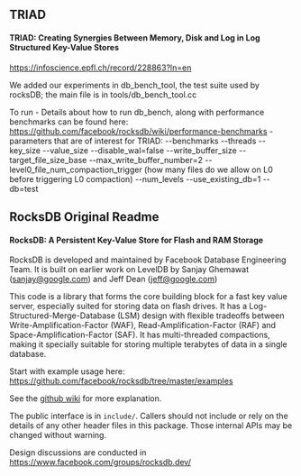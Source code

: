 
## TRIAD

#### TRIAD: Creating Synergies Between Memory, Disk and Log in Log Structured Key-Value Stores
https://infoscience.epfl.ch/record/228863?ln=en

We added our experiments in db_bench_tool, the test suite used by rocksDB; the main file is in tools/db_bench_tool.cc
	
To run
	- Details about how to run db_bench, along with performance benchmarks can be found here: https://github.com/facebook/rocksdb/wiki/performance-benchmarks 
	- parameters that are of interest for TRIAD:
		--benchmarks
		--threads
		--key_size 
		--value_size
		--disable_wal=false
        --write_buffer_size
        --target_file_size_base
        --max_write_buffer_number=2
        --level0_file_num_compaction_trigger (how many files do we allow on L0 before triggering L0 compaction)
        --num_levels
        --use_existing_db=1
        --db=test

## RocksDB Original Readme

#### RocksDB: A Persistent Key-Value Store for Flash and RAM Storage


RocksDB is developed and maintained by Facebook Database Engineering Team.
It is built on earlier work on LevelDB by Sanjay Ghemawat (sanjay@google.com)
and Jeff Dean (jeff@google.com)

This code is a library that forms the core building block for a fast
key value server, especially suited for storing data on flash drives.
It has a Log-Structured-Merge-Database (LSM) design with flexible tradeoffs
between Write-Amplification-Factor (WAF), Read-Amplification-Factor (RAF)
and Space-Amplification-Factor (SAF). It has multi-threaded compactions,
making it specially suitable for storing multiple terabytes of data in a
single database.

Start with example usage here: https://github.com/facebook/rocksdb/tree/master/examples

See the [github wiki](https://github.com/facebook/rocksdb/wiki) for more explanation.

The public interface is in `include/`.  Callers should not include or
rely on the details of any other header files in this package.  Those
internal APIs may be changed without warning.

Design discussions are conducted in https://www.facebook.com/groups/rocksdb.dev/
